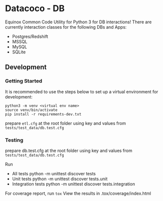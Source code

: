 # Datacoco - DB

Equinox Common Code Utility for Python 3 for DB interactions!
There are currently interaction classes for the following DBs and Apps:

+ Postgres/Redshift
+ MSSQL
+ MySQL
+ SQLite

## Development

### Getting Started

It is recommended to use the steps below to set up a virtual environment for development:


```
python3 -m venv <virtual env name>
source venv/bin/activate
pip install -r requirements-dev.txt
```

prepare `etl.cfg` at the root folder using key and values from `tests/test_data/db.test.cfg`

### Testing
prepare db.test.cfg at the root folder using key and values from `tests/test_data/db.test.cfg`

Run
- All tests
    python -m unittest discover tests
- Unit tests
    python -m unittest discover tests.unit
- Integration tests
    python -m unittest discover tests.integration

For coverage report, run `tox`
View the results in .tox/coverage/index.html